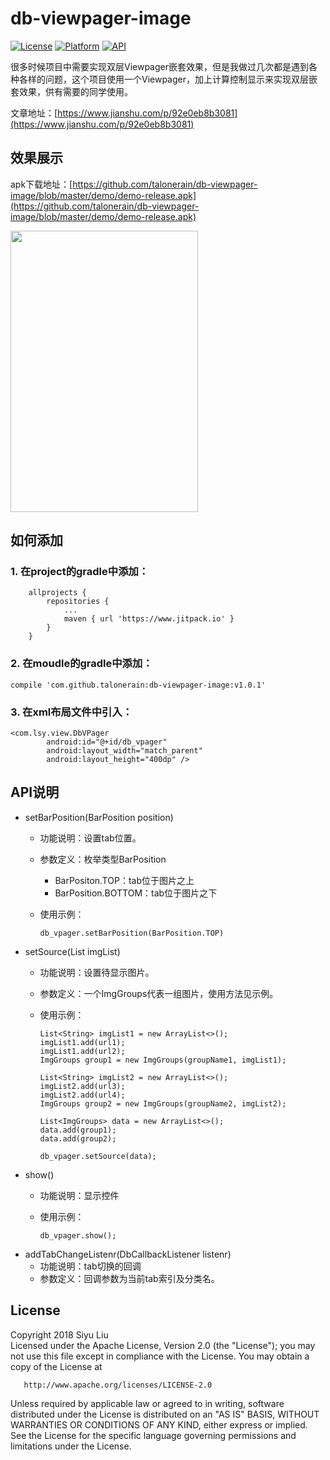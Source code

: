 # db-viewpager-image

[![License](https://img.shields.io/badge/license-Apache%202-green.svg)](https://www.apache.org/licenses/LICENSE-2.0)
[![Platform](https://img.shields.io/badge/Platform-Android-green.svg)](https://developer.android.com/index.html)
[![API](https://img.shields.io/badge/API-21%2B-green.svg?style=flat)](https://android-arsenal.com/api?level=21)  

很多时候项目中需要实现双层Viewpager嵌套效果，但是我做过几次都是遇到各种各样的问题，这个项目使用一个Viewpager，加上计算控制显示来实现双层嵌套效果，供有需要的同学使用。  

文章地址：[https://www.jianshu.com/p/92e0eb8b3081](https://www.jianshu.com/p/92e0eb8b3081)

## 效果展示

apk下载地址：[https://github.com/talonerain/db-viewpager-image/blob/master/demo/demo-release.apk](https://github.com/talonerain/db-viewpager-image/blob/master/demo/demo-release.apk)  

<img width="300" height="450" src="https://raw.githubusercontent.com/talonerain/db-viewpager-image/master/screenshots/demo.gif"/>  


## 如何添加

### 1. 在project的gradle中添加：

```
	allprojects {
		repositories {
			...
			maven { url 'https://www.jitpack.io' }
		}
	}
```
### 2. 在moudle的gradle中添加：

```
compile 'com.github.talonerain:db-viewpager-image:v1.0.1'
```
### 3. 在xml布局文件中引入：

```
<com.lsy.view.DbVPager
        android:id="@+id/db_vpager"
        android:layout_width="match_parent"
        android:layout_height="400dp" />
```

## API说明
- setBarPosition(BarPosition position)
	- 功能说明：设置tab位置。
	- 参数定义：枚举类型BarPosition
		- BarPositon.TOP：tab位于图片之上
		- BarPosition.BOTTOM：tab位于图片之下
	- 使用示例：

		```
		db_vpager.setBarPosition(BarPosition.TOP)
		```
- setSource(List<ImgGroups> imgList)
	- 功能说明：设置待显示图片。
	- 参数定义：一个ImgGroups代表一组图片，使用方法见示例。
	- 使用示例：

		```
		List<String> imgList1 = new ArrayList<>();
      	imgList1.add(url1);
      	imgList1.add(url2);
      	ImgGroups group1 = new ImgGroups(groupName1, imgList1);
       
       List<String> imgList2 = new ArrayList<>();
       imgList2.add(url3);
       imgList2.add(url4);
       ImgGroups group2 = new ImgGroups(groupName2, imgList2);
       
       List<ImgGroups> data = new ArrayList<>();
       data.add(group1);
       data.add(group2);
       
       db_vpager.setSource(data);
		
		```
- show()
	- 功能说明：显示控件
	- 使用示例：
		
		```
		db_vpager.show();
		```
- addTabChangeListenr(DbCallbackListener listenr)
	- 功能说明：tab切换的回调
	- 参数定义：回调参数为当前tab索引及分类名。

License
-------
Copyright 2018 Siyu Liu  
   Licensed under the Apache License, Version 2.0 (the "License");
   you may not use this file except in compliance with the License.
   You may obtain a copy of the License at

       http://www.apache.org/licenses/LICENSE-2.0

   Unless required by applicable law or agreed to in writing, software
   distributed under the License is distributed on an "AS IS" BASIS,
   WITHOUT WARRANTIES OR CONDITIONS OF ANY KIND, either express or implied.
   See the License for the specific language governing permissions and
   limitations under the License.